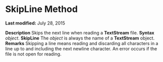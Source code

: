 
# SkipLine Method

 **Last modified:** July 28, 2015


 **Description**
Skips the next line when reading a  **TextStream** file.
 **Syntax**
 _object_. **SkipLine**
The  _object_ is always the name of a **TextStream** object.
 **Remarks**
Skipping a line means reading and discarding all characters in a line up to and including the next newline character.
An error occurs if the file is not open for reading.

